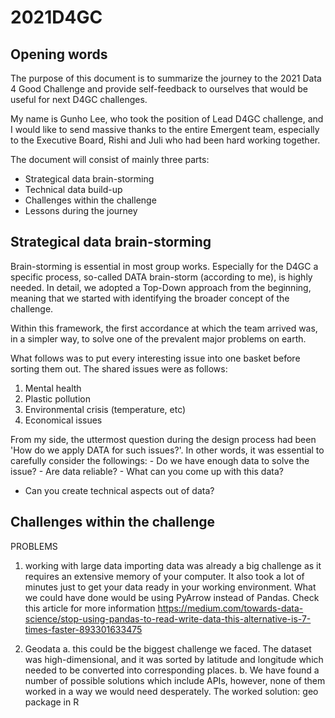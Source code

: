 # 2021D4GC

## Opening words
The purpose of this document is to summarize the journey to the 2021 Data 4 Good Challenge and provide self-feedback to ourselves that would be useful for next D4GC challenges.

My name is Gunho Lee, who took the position of Lead D4GC challenge, and I would like to send massive thanks to the entire Emergent team, especially to the Executive Board, Rishi and Juli who had been hard working together.

The document will consist of mainly three parts:
- Strategical data brain-storming
- Technical data build-up
- Challenges within the challenge
- Lessons during the journey

## Strategical data brain-storming
Brain-storming is essential in most group works. Especially for the D4GC a specific process, so-called DATA brain-storm (according to me), is highly needed. In detail, we adopted a Top-Down approach from the beginning, meaning that we started with identifying the broader concept of the challenge.

Within this framework, the first accordance at which the team arrived was, in a simpler way, to solve one of the prevalent major problems on earth.

What follows was to put every interesting issue into one basket before sorting them out. The shared issues were as follows:  
1. Mental health
2. Plastic pollution
3. Environmental crisis (temperature, etc)
4. Economical issues

From my side, the uttermost question during the design process had been 'How do we apply DATA for such issues?'. In other words, it was essential to carefully consider the followings:
	- Do we have enough data to solve the issue?
	- Are data reliable?
	- What can you come up with this data?
  - Can you create technical aspects out of data?


## Challenges within the challenge
PROBLEMS  
1. working with large data importing data was already a big challenge as it requires an extensive memory of your computer. It also took a lot of minutes just to get your data ready in your working environment. What we could have done would be using PyArrow instead of Pandas. Check this article for more information https://medium.com/towards-data-science/stop-using-pandas-to-read-write-data-this-alternative-is-7-times-faster-893301633475
		
2. Geodata
a. this could be the biggest challenge we faced. The dataset was high-dimensional, and it was sorted by latitude and longitude which needed to be converted into corresponding places. 
b. We have found a number of possible solutions which include APIs, however, none of them worked in a way we would need desperately.
The worked solution: geo package in R 

